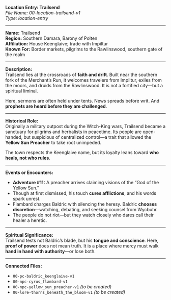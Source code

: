 **Location Entry: Trailsend**  
*File Name: 00-location-trailsend-v1*  
*Type: location-entry*

---

**Name:** Trailsend  
**Region:** Southern Damara, Barony of Polten  
**Affiliation:** House Keenglaive; trade with Impiltur  
**Known For:** Border markets, pilgrims to the Rawlinswood, southern gate of the realm

---

**Description:**  
Trailsend lies at the crossroads of **faith and drift**. Built near the southern fork of the Merchant’s Run, it welcomes travelers from Impiltur, exiles from the moors, and druids from the Rawlinswood. It is not a fortified city—but a spiritual liminal.

Here, sermons are often held under tents. News spreads before writ. And **prophets are heard before they are challenged**.

---

**Historical Role:**  
Originally a military outpost during the Witch-King wars, Trailsend became a sanctuary for pilgrims and herbalists in peacetime. Its people are open-handed, but suspicious of centralized control—a trait that allowed the **Yellow Sun Preacher** to take root unimpeded.

The town respects the Keenglaive name, but its loyalty leans toward **who heals, not who rules**.

---

**Events or Encounters:**  
- **Adventure #11:** A preacher arrives claiming visions of the “God of the Yellow Sun.”  
- Though at first dismissed, his touch **cures afflictions**, and his words spark unrest.  
- Flambard charges Baldric with silencing the heresy. Baldric **chooses discretion**—watching, debating, and seeking counsel from Wycbuhr.  
- The people do not riot—but they watch closely who dares call their healer a heretic.

---

**Spiritual Significance:**  
Trailsend tests not Baldric’s blade, but his **tongue and conscience**. Here, **proof of power** does not mean truth. It is a place where mercy must walk **hand in hand with authority**—or lose both.

---

**Connected Files:**  
- `00-pc-baldric_keenglaive-v1`  
- `00-npc-cyrus_flambard-v1`  
- `00-npc-yellow_sun_preacher-v1` *(to be created)*  
- `00-lore-thorns_beneath_the_bloom-v1` *(to be created)*
